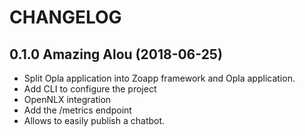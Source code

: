 # CHANGELOG

## 0.1.0 Amazing Alou (2018-06-25)
- Split Opla application into Zoapp framework and Opla application.
- Add CLI to configure the project
- OpenNLX integration
- Add the /metrics endpoint
- Allows to easily publish a chatbot.
